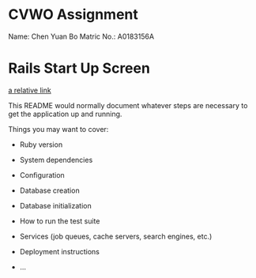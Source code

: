 # CVWO Assignment

Name: Chen Yuan Bo
Matric No.: A0183156A

# Rails Start Up Screen
[a relative link](./misc/rails_startup_screen.png)


This README would normally document whatever steps are necessary to get the
application up and running.

Things you may want to cover:

* Ruby version

* System dependencies

* Configuration

* Database creation

* Database initialization

* How to run the test suite

* Services (job queues, cache servers, search engines, etc.)

* Deployment instructions

* ...
